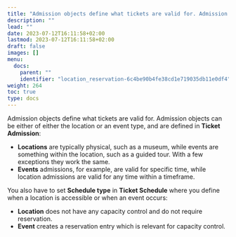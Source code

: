 ```yaml
---
title: "Admission objects define what tickets are valid for. Admission objects can be either of either the location or an event type, and are defined in Ticket Admission."
description: ""
lead: ""
date: 2023-07-12T16:11:58+02:00
lastmod: 2023-07-12T16:11:58+02:00
draft: false
images: []
menu:
  docs:
    parent: ""
    identifier: "location_reservation-6c4be90b4fe38cd1e719035db11e0df4"
weight: 264
toc: true
type: docs
---
```


Admission objects define what tickets are valid for. Admission objects can be either of either the location or an event type, and are defined in **Ticket Admission**:

- **Locations** are typically physical, such as a museum, while events are something within the location, such as a guided tour.
With a few exceptions they work the same. 
-	**Events** admissions, for example, are valid for specific time, while location admissions are valid for any time within a timeframe.

You also have to set **Schedule type** in **Ticket Schedule** where you define when a location is accessible or when an event occurs:

- **Location** does not have any capacity control and do not require reservation.
- **Event** creates a reservation entry which is relevant for capacity control.